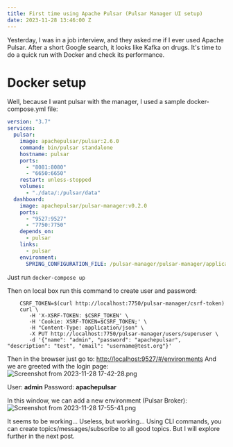 ```yaml
---
title: First time using Apache Pulsar (Pulsar Manager UI setup)
date: 2023-11-28 13:46:00 Z
---
```


Yesterday, I was in a job interview, and they asked me if I ever used Apache Pulsar.
After a short Google search, it looks like Kafka on drugs.
It's time to do a quick run with Docker and check its performance.

# Docker setup

Well, because I want pulsar with the manager, I used a sample docker-compose.yml file:

```yaml
version: "3.7"
services:
  pulsar:
    image: apachepulsar/pulsar:2.6.0
    command: bin/pulsar standalone
    hostname: pulsar
    ports:
      - "8081:8080"
      - "6650:6650"
    restart: unless-stopped
    volumes:
      - "./data/:/pulsar/data"
  dashboard:
    image: apachepulsar/pulsar-manager:v0.2.0
    ports:
      - "9527:9527"
      - "7750:7750"
    depends_on:
      - pulsar
    links:
      - pulsar
    environment:
      SPRING_CONFIGURATION_FILE: /pulsar-manager/pulsar-manager/application.properties
```

Just run ```docker-compose up```

Then on local box run this command to create user and password:

```shell
    CSRF_TOKEN=$(curl http://localhost:7750/pulsar-manager/csrf-token)
    curl \
       -H 'X-XSRF-TOKEN: $CSRF_TOKEN' \
       -H 'Cookie: XSRF-TOKEN=$CSRF_TOKEN;' \
       -H "Content-Type: application/json" \
       -X PUT http://localhost:7750/pulsar-manager/users/superuser \
       -d '{"name": "admin", "password": "apachepulsar", "description": "test", "email": "username@test.org"}'
```

Then in the browser just go to: [http://localhost:9527/#/environments](http://localhost:9527/#/environments)
And we are greeted with the login page:
![Screenshot from 2023-11-28 17-42-28.png](/uploads/Screenshot%20from%202023-11-28%2017-42-28.png)

User: **admin**
Password: **apachepulsar**

In this window, we can add a new environment (Pulsar Broker):
![Screenshot from 2023-11-28 17-55-41.png](/uploads/Screenshot%20from%202023-11-28%2017-55-41.png)

It seems to be working... Useless, but working...
Using CLI commands, you can create topics/messages/subscribe to all good topics.
But I will explore further in the next post. 





